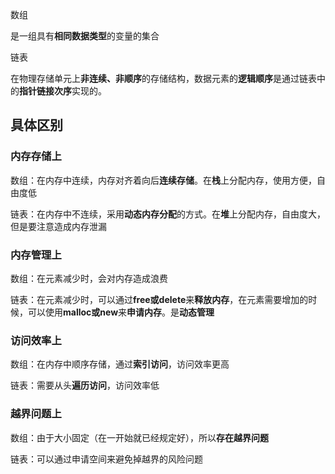 数组

是一组具有**相同数据类型**的变量的集合

链表

在物理存储单元上**非连续、非顺序**的存储结构，数据元素的**逻辑顺序**是通过链表中的**指针链接次序**实现的。



## 具体区别

### 内存存储上

数组：在内存中连续，内存对齐着向后**连续存储**。在**栈**上分配内存，使用方便，自由度低

链表：在内存中不连续，采用**动态内存分配**的方式。在**堆**上分配内存，自由度大，但是要注意造成内存泄漏

### 内存管理上

数组：在元素减少时，会对内存造成浪费

链表：在元素减少时，可以通过**free或delete**来**释放内存**，在元素需要增加的时候，可以使用**malloc或new**来**申请内存**。是**动态管理**

### 访问效率上

数组：在内存中顺序存储，通过**索引访问**，访问效率更高

链表：需要从头**遍历访问**，访问效率低

### 越界问题上

数组：由于大小固定（在一开始就已经规定好），所以**存在越界问题**

链表：可以通过申请空间来避免掉越界的风险问题